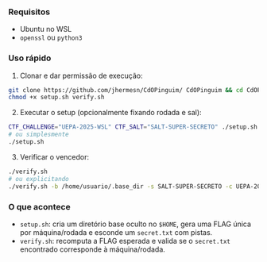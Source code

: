 ### Requisitos
- Ubuntu no WSL
- `openssl` ou `python3`

### Uso rápido
1) Clonar e dar permissão de execução:
```bash
git clone https://github.com/jhermesn/CdOPinguim/ CdOPinguim && cd CdOPinguim
chmod +x setup.sh verify.sh
```

2) Executar o setup (opcionalmente fixando rodada e sal):
```bash
CTF_CHALLENGE="UEPA-2025-WSL" CTF_SALT="SALT-SUPER-SECRETO" ./setup.sh
# ou simplesmente
./setup.sh
```

3) Verificar o vencedor:
```bash
./verify.sh
# ou explicitando
./verify.sh -b /home/usuario/.base_dir -s SALT-SUPER-SECRETO -c UEPA-2025-WSL
```

### O que acontece
- `setup.sh`: cria um diretório base oculto no `$HOME`, gera uma FLAG única por máquina/rodada e esconde um `secret.txt` com pistas.
- `verify.sh`: recomputa a FLAG esperada e valida se o `secret.txt` encontrado corresponde à máquina/rodada.